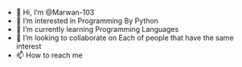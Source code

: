 - 👋 Hi, I’m @Marwan-103
- 👀 I’m interested in Programming By Python
- 🌱 I’m currently learning Programming Languages
- 💞️ I’m looking to collaborate on Each of people that have the same interest 
- 📫 How to reach me 

<!---
Marwan-103/Marwan-103 is a ✨ special ✨ repository because its `README.md` (this file) appears on your GitHub profile.
You can click the Preview link to take a look at your changes.
--->
